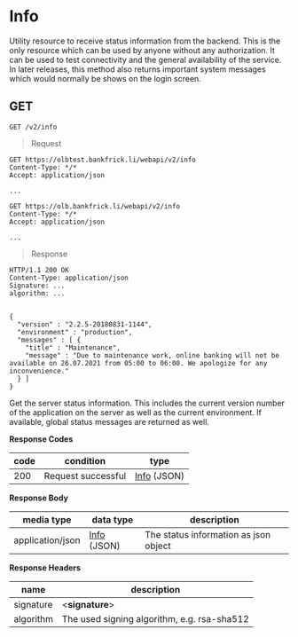 # Info

Utility resource to receive status information from the backend. This is the only resource which can be used by anyone without any authorization. It can be used to test connectivity and the general availability of the service. In later releases, this method also returns important system messages which would normally be shows on the login screen.

## GET

`GET /v2/info`

> Request 

```http--test
GET https://olbtest.bankfrick.li/webapi/v2/info
Content-Type: */*
Accept: application/json
       
...
```

```http--production
GET https://olb.bankfrick.li/webapi/v2/info
Content-Type: */*
Accept: application/json
       
...
```

> Response

```shell
HTTP/1.1 200 OK
Content-Type: application/json
Signature: ...
algorithm: ...

                
{
  "version" : "2.2.5-20180831-1144",
  "environment" : "production",
  "messages" : [ {
    "title" : "Maintenance",
    "message" : "Due to maintenance work, online banking will not be available on 26.07.2021 from 05:00 to 06:00. We apologize for any inconvenience."
  } ]
}
```
Get the server status information. This includes the current version number of the application on the server as well as the current environment. If available, global status messages are returned as well.

**Response Codes**

| code | condition | type |
| ---- | --------- | ---- |
| 200 | Request successful | [Info](#data-types-info) (JSON) |

**Response Body**

| media type | data type | description |
| ---------- | --------- | ----------- |
| application/json | [Info](#data-types-info) (JSON) | The status information as json object |

**Response Headers**

| name | description |
| ---- | ----------- |
| signature | \<**signature**\> |
| algorithm | The used signing algorithm, e.g. rsa-sha512 |